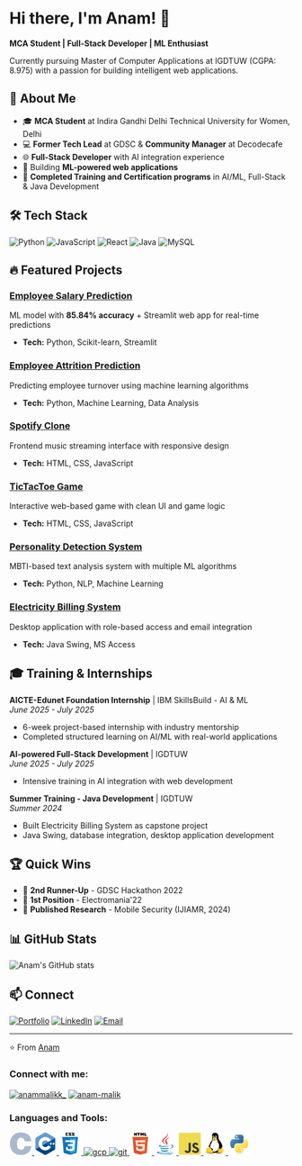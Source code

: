 # Hi there, I'm Anam! 👋

**MCA Student | Full-Stack Developer | ML Enthusiast**

Currently pursuing Master of Computer Applications at IGDTUW (CGPA: 8.975) with a passion for building intelligent web applications.

## 🚀 About Me

- 🎓 **MCA Student** at Indira Gandhi Delhi Technical University for Women, Delhi
- 💻 **Former Tech Lead** at GDSC & **Community Manager** at Decodecafe
- 🌐 **Full-Stack Developer** with AI integration experience
- 🧠 Building **ML-powered web applications**
- 🎯 **Completed Training and Certification programs** in AI/ML, Full-Stack & Java Development

## 🛠️ Tech Stack

![Python](https://img.shields.io/badge/Python-3776AB?style=for-the-badge&logo=python&logoColor=white)
![JavaScript](https://img.shields.io/badge/JavaScript-F7DF1E?style=for-the-badge&logo=javascript&logoColor=black)
![React](https://img.shields.io/badge/React-20232A?style=for-the-badge&logo=react&logoColor=61DAFB)
![Java](https://img.shields.io/badge/Java-ED8B00?style=for-the-badge&logo=openjdk&logoColor=white)
![MySQL](https://img.shields.io/badge/MySQL-00000F?style=for-the-badge&logo=mysql&logoColor=white)

## 🔥 Featured Projects

### [Employee Salary Prediction](https://github.com/AnamMalikk/Employee-Salary-Prediction)
ML model with **85.84% accuracy** + Streamlit web app for real-time predictions
- **Tech:** Python, Scikit-learn, Streamlit

### [Employee Attrition Prediction](https://github.com/AnamMalikk/Employee-Attrition-Prediction)
Predicting employee turnover using machine learning algorithms
- **Tech:** Python, Machine Learning, Data Analysis

### [Spotify Clone](https://github.com/AnamMalikk/Spotify-Clone.github.io)
Frontend music streaming interface with responsive design
- **Tech:** HTML, CSS, JavaScript

### [TicTacToe Game](https://github.com/AnamMalikk/TicTacToe.github.io)
Interactive web-based game with clean UI and game logic
- **Tech:** HTML, CSS, JavaScript

### [Personality Detection System](link-to-repo)  
MBTI-based text analysis system with multiple ML algorithms
- **Tech:** Python, NLP, Machine Learning

### [Electricity Billing System](link-to-repo)
Desktop application with role-based access and email integration
- **Tech:** Java Swing, MS Access

## 🎓 Training & Internships

**AICTE-Edunet Foundation Internship** | IBM SkillsBuild - AI & ML  
*June 2025 - July 2025*
- 6-week project-based internship with industry mentorship
- Completed structured learning on AI/ML with real-world applications

**AI-powered Full-Stack Development** | IGDTUW  
*June 2025 - July 2025*
- Intensive training in AI integration with web development

**Summer Training - Java Development** | IGDTUW  
*Summer 2024*
- Built Electricity Billing System as capstone project
- Java Swing, database integration, desktop application development

## 🏆 Quick Wins

- 🥈 **2nd Runner-Up** - GDSC Hackathon 2022
- 🥇 **1st Position** - Electromania'22
- 📄 **Published Research** - Mobile Security (IJIAMR, 2024)

## 📊 GitHub Stats

![Anam's GitHub stats](https://github-readme-stats.vercel.app/api?username=yourusername&show_icons=true&theme=radical)

## 📫 Connect

[![Portfolio](https://img.shields.io/badge/Portfolio-FF5722?style=for-the-badge&logo=todoist&logoColor=white)](https://anammalik.me)
[![LinkedIn](https://img.shields.io/badge/LinkedIn-0077B5?style=for-the-badge&logo=linkedin&logoColor=white)](your-linkedin)
[![Email](https://img.shields.io/badge/Email-D14836?style=for-the-badge&logo=gmail&logoColor=white)](mailto:anamm0385@gmail.com)

---

⭐️ From [Anam](https://github.com/yourusername)

<h3 align="left">Connect with me:</h3>
<p align="left">
<a href="https://twitter.com/anammalikk_" target="blank"><img align="center" src="https://raw.githubusercontent.com/rahuldkjain/github-profile-readme-generator/master/src/images/icons/Social/twitter.svg" alt="anammalikk_" height="30" width="40" /></a>
<a href="https://linkedin.com/in/anam-malik" target="blank"><img align="center" src="https://raw.githubusercontent.com/rahuldkjain/github-profile-readme-generator/master/src/images/icons/Social/linked-in-alt.svg" alt="anam-malik" height="30" width="40" /></a>
</p>

<h3 align="left">Languages and Tools:</h3>
<p align="left"> <a href="https://www.cprogramming.com/" target="_blank"> <img src="https://raw.githubusercontent.com/devicons/devicon/master/icons/c/c-original.svg" alt="c" width="40" height="40"/> </a> <a href="https://www.w3schools.com/cpp/" target="_blank"> <img src="https://raw.githubusercontent.com/devicons/devicon/master/icons/cplusplus/cplusplus-original.svg" alt="cplusplus" width="40" height="40"/> </a> <a href="https://www.w3schools.com/css/" target="_blank"> <img src="https://raw.githubusercontent.com/devicons/devicon/master/icons/css3/css3-original-wordmark.svg" alt="css3" width="40" height="40"/> </a> <a href="https://cloud.google.com" target="_blank"> <img src="https://www.vectorlogo.zone/logos/google_cloud/google_cloud-icon.svg" alt="gcp" width="40" height="40"/> </a> <a href="https://git-scm.com/" target="_blank"> <img src="https://www.vectorlogo.zone/logos/git-scm/git-scm-icon.svg" alt="git" width="40" height="40"/> </a> <a href="https://www.w3.org/html/" target="_blank"> <img src="https://raw.githubusercontent.com/devicons/devicon/master/icons/html5/html5-original-wordmark.svg" alt="html5" width="40" height="40"/> </a> <a href="https://www.java.com" target="_blank"> <img src="https://raw.githubusercontent.com/devicons/devicon/master/icons/java/java-original.svg" alt="java" width="40" height="40"/> </a> <a href="https://developer.mozilla.org/en-US/docs/Web/JavaScript" target="_blank"> <img src="https://raw.githubusercontent.com/devicons/devicon/master/icons/javascript/javascript-original.svg" alt="javascript" width="40" height="40"/> </a> <a href="https://www.linux.org/" target="_blank"> <img src="https://raw.githubusercontent.com/devicons/devicon/master/icons/linux/linux-original.svg" alt="linux" width="40" height="40"/> </a> <a href="https://www.python.org" target="_blank"> <img src="https://raw.githubusercontent.com/devicons/devicon/master/icons/python/python-original.svg" alt="python" width="40" height="40"/> </a> </p>
